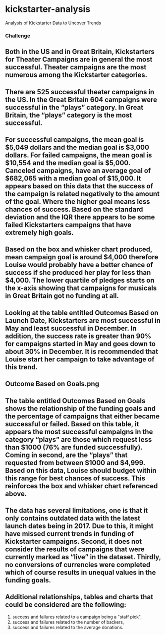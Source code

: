 # kickstarter-analysis
Analysis of Kickstarter Data to Uncover Trends
### Challenge
Both in the US and in Great Britain, Kickstarters for Theater Campaigns are in general the most successful. Theater campaigns are the most numerous among the Kickstarter categories.
---
There are 525 successful theater campaigns in the US. In the Great Britain 604 campaigns were successful in the “plays” category. In Great Britain, the “plays” category is the most successful.
---
For successful campaigns, the mean goal is $5,049 dollars and the median goal is $3,000 dollars. For failed campaigns, the mean goal is $10,554 and the median goal is $5,000. Canceled campaigns, have an average goal of $682,065 with a median goal of $15,000. It appears based on this data that the success of the campaign is related negatively to the amount of the goal. Where the higher goal means less chances of success. Based on the standard deviation and the IQR there appears to be some failed Kickstarters campaigns that have extremely high goals.
---
Based on the box and whisker chart produced, mean campaign goal is around $4,000 therefore Louise would probably have a better chance of success if she produced her play for less than $4,000. The lower quartile of pledges starts on the x-axis showing that campaigns for musicals in Great Britain got no funding at all.
---
Looking at the table entitled Outcomes Based on Launch Date, Kickstarters are most successful in May and least successful in December. In addition, the success rate is greater than 90% for campaigns started in May and goes down to about 30% in December. It is recommended that Louise start her campaign to take advantage of this trend. 
---
Outcome Based on Goals.png
---
The table entitled Outcomes Based on Goals shows the relationship of the funding goals and the percentage of campaigns that either became successful or failed. Based on this table, it appears the most successful campaigns in the category “plays” are those which request less than $1000 (76% are funded successfully). Coming in second, are the “plays” that requested from between $1000 and $4,999. Based on this data, Louise should budget within this range for best chances of success. This reinforces the box and whisker chart referenced above.
---
The data has several limitations, one is that it only contains outdated data with the latest launch dates being in 2017. Due to this, it might have missed current trends in funding of Kickstarter campaigns. Second, it does not consider the results of campaigns that were currently marked as “live” in the dataset. Thirdly, no conversions of currencies were completed which of course results in unequal values in the funding goals.
---
Additional relationships, tables and charts that could be considered are the following:
---
1. success and failures related to a campaign being a "staff pick",
2. success and failures related to the number of backers,
3. success and failures related to the average donations.

